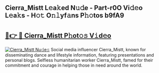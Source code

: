 ## Cierra_Mistt L𝚎a𝚔ed N𝚞𝚍e - Part-r0O Vi𝚍𝚎o L𝚎a𝚔s - H𝚘𝚝 O𝚗𝚕yf𝚊ns P𝚑𝚘tos b9fA9

# <h2><a href="http://kfca5i.oniu.top/?m=Cierra_Mistt">🔗👉 🔴 Cierra_Mistt P𝚑ot𝚘𝚜 V𝚒d𝚎o</a></h2>

[![Cierra_Mistt Nu𝚍e𝚜](https://i.imgur.com/0qMVB7G.gif)](http://kfca5i.oniu.top/?m=Cierra_Mistt)
Social media influencer Cierra_Mistt, known for disseminating dance and lifestyle information, featuring presentations and personal blogs. Selfless humanitarian worker Cierra_Mistt, famed for their commitment and courage in helping those in need around the world.  
